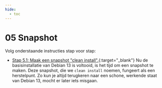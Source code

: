```yaml
---
hide:
  - toc
---
```


# 05 Snapshot

Volg onderstaande instructies stap voor stap:

- [Stap 5.1: Maak een snapshot "clean install".](../../howtos/maak-snapshot-debian13-vm-virtualbox-clean/index.md){:target="_blank"} 
Nu de basisinstallatie van Debian 13 is voltooid, is het tijd om een snapshot te maken. Deze snapshot, die we `clean install` noemen, fungeert als een herstelpunt. Zo kun je altijd terugkeren naar een schone, werkende staat van Debian 13, mocht er later iets misgaan.

